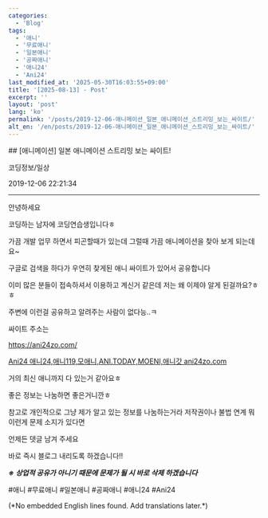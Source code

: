 ```yaml
---
categories:
  - 'Blog'
tags:
  - '애니'
  - '무료애니'
  - '일본애니'
  - '공짜애니'
  - '애니24'
  - 'Ani24'
last_modified_at: '2025-05-30T16:03:55+09:00'
title: '[2025-08-13] - Post'
excerpt: ''
layout: 'post'
lang: 'ko'
permalink: '/posts/2019-12-06-애니메이션_일본_애니메이션_스트리밍_보는_싸이트/'
alt_en: '/en/posts/2019-12-06-애니메이션_일본_애니메이션_스트리밍_보는_싸이트/'
---
```


<div class="lang-panel lang-ko" lang="ko">
## [애니메이션] 일본 애니메이션 스트리밍 보는 싸이트!

코딩정보/일상

2019-12-06 22:21:34

* * *

안녕하세요

코딩하는 남자에 코딩연습생입니다ㅎ

가끔 개발 업무 하면서 피곤할때가 있는데 그럴때 가끔 애니메이션을 찾아 보게 되는데요~

구글로 검색을 하다가 우연히 찾게된 애니 싸이트가 있어서 공유합니다

이미 많은 분들이 접속하셔서 이용하고 계신거 같은데 저는 왜 이제야 알게 된걸까요?ㅎㅎ

주변에 이런걸 공유하고 알려주는 사람이 없다능..ㅋ

싸이트 주소는

<https://ani24zo.com/>

[ Ani24 애니24,애니119,모애니,ANI.TODAY,MOENI,애니갓 ani24zo.com ](http://ani24zo.com/)

거의 최신 애니까지 다 있는거 같아요ㅎ

좋은 정보는 나눔하면 좋은거니깐ㅎ

참고로 개인적으로 그냥 제가 알고 있는 정보를 나눔하는거라 저작권이나 불법 연계 뭐 이런게 문제 소지가 있다면

언제든 뎃글 남겨 주세요

바로 즉시 블로그 내리도록 하겠습니다!!

_**※ 상업적 공유가 아니기 때문에 문제가 될 시 바로 삭제 하겠습니다**_

  

#애니 #무료애니 #일본애니 #공짜애니 #애니24 #Ani24


</div>
<div class="lang-panel lang-en" lang="en">
(*No embedded English lines found. Add translations later.*)

</div>

